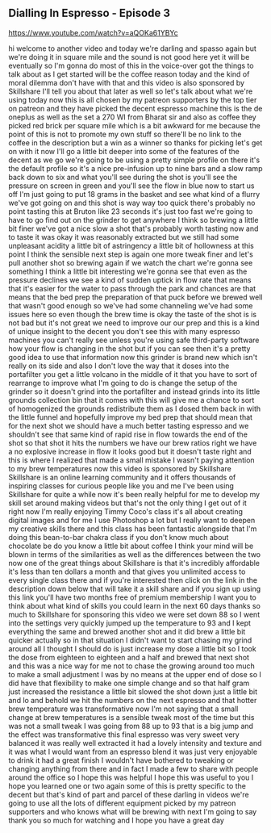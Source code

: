 ## Dialling In Espresso - Episode 3

<https://www.youtube.com/watch?v=aQOKa61YBYc>

hi welcome to another video and today
we're darling and spasso again but we're
doing it in square mile and the sound is
not good here yet it will be eventually
so I'm gonna do most of this in the
voice-over got the things to talk about
as I get started will be the coffee
reason today and the kind of moral
dilemma don't have with that and this
video is also sponsored by Skillshare
I'll tell you about that later as well
so let's talk about what we're using
today now this is all chosen by my
patreon supporters by the top tier on
patreon and they have picked the decent
espresso machine this is the de oneplus
as well as the set a 270 WI from Bharat
sir and also as coffee
they picked red brick per square mile
which is a bit awkward for me because
the point of this is not to promote my
own stuff so there'll be no link to the
coffee in the description but a win as a
winner so thanks for picking let's get
on with it
now I'll go a little bit deeper into
some of the features of the decent as we
go we're going to be using a pretty
simple profile on there it's the default
profile so it's a nice pre-infusion up
to nine bars and a slow ramp back down
to six and what you'll see during the
shot is you'll see the pressure on
screen in green and you'll see the flow
in blue now to start us off I'm just
going to put 18 grams in the basket and
see what kind of a flurry we've got
going on and this shot is way way too
quick there's probably no point tasting
this at Bruton like 23 seconds it's just
too fast we're going to have to go find
out on the grinder to get anywhere I
think
so brewing a little bit finer we've got
a nice slow a shot that's probably worth
tasting now and to taste it was okay it
was reasonably extracted but we still
had some unpleasant acidity a little bit
of astringency a little bit of
hollowness at this point I think the
sensible next step is again one more
tweak finer and let's pull another shot
so brewing again if we watch the chart
we're gonna see something I think a
little bit interesting we're gonna see
that even as the pressure declines we
see a kind of sudden uptick in flow rate
that means that it's easier for the
water to pass through the park and
chances are that means that the bed prep
the preparation of that puck before we
brewed well that wasn't good enough so
we've had some channeling we've had some
issues here so even though the brew time
is okay the taste of the shot is is not
bad but it's not great we need to
improve our our prep and this is a kind
of unique insight to the decent you
don't see this with many espresso
machines you can't really see unless
you're using safe third-party software
how your flow is changing in the shot
but if you can see then it's a pretty
good idea to use that information now
this grinder is brand new which isn't
really on its side and also I don't love
the way that it doses into the
portafilter you get a little volcano in
the middle of it that you have to sort
of rearrange to improve what I'm going
to do is change the setup of the grinder
so it doesn't grind into the portafilter
and instead grinds into its little
grounds collection bin that it comes
with this will give me a chance to sort
of homogenized the grounds redistribute
them as I dosed them back in with the
little funnel and hopefully improve my
bed prep that should mean that for the
next shot
we should have a much better tasting
espresso and we shouldn't see that same
kind of rapid rise in flow towards the
end of the shot so that shot it hits the
numbers we have our brew ratios right we
have a no explosive increase in flow it
looks good but it doesn't taste right
and this is where I realized that made a
small mistake I wasn't paying attention
to my brew temperatures now this video
is sponsored by Skillshare Skillshare is
an online learning community and it
offers thousands of inspiring classes
for curious people like you and me I've
been using Skillshare for quite a while
now
it's been really helpful for me to
develop my skill set around making
videos but that's not the only thing I
get out of it right now I'm really
enjoying Timmy Coco's class
it's all about creating digital images
and for me I use Photoshop a lot but I
really want to deepen my creative skills
there and this class has been fantastic
alongside that I'm doing this
bean-to-bar chakra class if you don't
know much about chocolate be do you know
a little bit about coffee I think your
mind will be blown in terms of the
similarities as well as the differences
between the two now one of the great
things about Skillshare is that it's
incredibly affordable it's less than ten
dollars a month and that gives you
unlimited access to every single class
there and if you're interested then
click on the link in the description
down below that will take it a skill
share and if you sign up using this link
you'll have two months free of premium
membership I want you to think about
what kind of skills you could learn in
the next 60 days thanks so much to
Skillshare for sponsoring this video we
were set down 88 so I went into the
settings very quickly jumped up the
temperature to 93 and I kept everything
the same and brewed another shot and it
did brew a little bit quicker actually
so in that situation I didn't want to
start chasing my grind around all I
thought I should do is just increase my
dose a little bit so I took the dose
from eighteen to eighteen and a half and
brewed that next shot and this was a
nice way for me not to chase the growing
around too much to make a small
adjustment I was by no means at the
upper end of dose so I did have that
flexibility to make one simple change
and so that half gram just increased the
resistance a little bit slowed the shot
down just a little bit and lo and behold
we hit the numbers on the next espresso
and that hotter brew temperature was
transformative now I'm not saying that a
small change at brew temperatures is a
sensible tweak most of the time but this
was not a small tweak I was going from
88 up to 93 that is a big jump and the
effect was transformative
this final espresso was very sweet very
balanced
it was really well extracted it had a
lovely intensity and texture and it was
what I would want from an espresso blend
it was just very enjoyable to drink it
had a great finish I wouldn't have
bothered to tweaking or changing
anything from there and in fact I made a
few to share with people around the
office so I hope this was helpful I hope
this was useful to you I hope you
learned one or two
again some of this is pretty specific to
the decent but that's kind of part and
parcel of these darling in videos we're
going to use all the lots of different
equipment picked by my patreon
supporters and who knows what will be
brewing with next I'm going to say thank
you so much for watching and I hope you
have a great day
